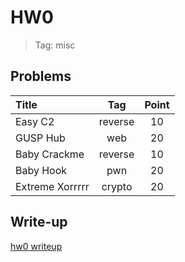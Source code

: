 # HW0

> Tag: misc

## Problems

| Title           |   Tag   | Point |
|:--------------- |:-------:|:-----:|
| Easy C2         | reverse |  10   |
| GUSP Hub        |   web   |  20   |
| Baby Crackme    | reverse |  10   |
| Baby Hook       |   pwn   |  20   |
| Extreme Xorrrrr | crypto  |  20   |

## Write-up

[hw0 writeup](./writeup.md)
